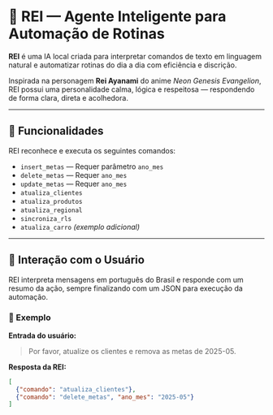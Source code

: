 # 🤖 REI — Agente Inteligente para Automação de Rotinas

**REI** é uma IA local criada para interpretar comandos de texto em linguagem natural e automatizar rotinas do dia a dia com eficiência e discrição.

Inspirada na personagem **Rei Ayanami** do anime *Neon Genesis Evangelion*, REI possui uma personalidade calma, lógica e respeitosa — respondendo de forma clara, direta e acolhedora.

---

## 🧠 Funcionalidades

REI reconhece e executa os seguintes comandos:

- `insert_metas` — Requer parâmetro `ano_mes`
- `delete_metas` — Requer `ano_mes`
- `update_metas` — Requer `ano_mes`
- `atualiza_clientes`
- `atualiza_produtos`
- `atualiza_regional`
- `sincroniza_rls`
- `atualiza_carro` *(exemplo adicional)*

---

## 💬 Interação com o Usuário

REI interpreta mensagens em português do Brasil e responde com um resumo da ação, sempre finalizando com um JSON para execução da automação.

### 📝 Exemplo

**Entrada do usuário:**
> Por favor, atualize os clientes e remova as metas de 2025-05.

**Resposta da REI:**
```json
[
  {"comando": "atualiza_clientes"},
  {"comando": "delete_metas", "ano_mes": "2025-05"}
]
